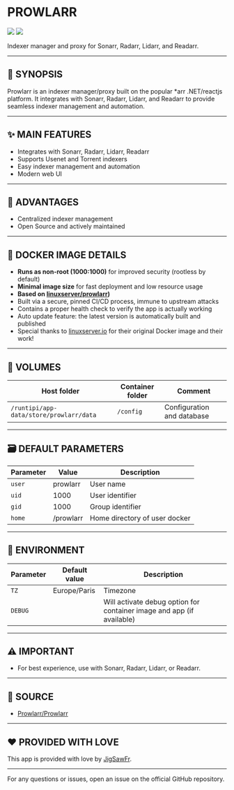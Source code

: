 # PROWLARR

[<img src="https://img.shields.io/badge/github-source-blue?logo=github&color=040308">](https://github.com/Prowlarr/Prowlarr) [<img src="https://img.shields.io/github/issues/Prowlarr/Prowlarr?color=7842f5">](https://github.com/Prowlarr/Prowlarr/issues)

Indexer manager and proxy for Sonarr, Radarr, Lidarr, and Readarr.

---

## 📖 SYNOPSIS
Prowlarr is an indexer manager/proxy built on the popular *arr .NET/reactjs platform. It integrates with Sonarr, Radarr, Lidarr, and Readarr to provide seamless indexer management and automation.

---

## ✨ MAIN FEATURES
- Integrates with Sonarr, Radarr, Lidarr, Readarr
- Supports Usenet and Torrent indexers
- Easy indexer management and automation
- Modern web UI

---

## 🌟 ADVANTAGES
- Centralized indexer management
- Open Source and actively maintained

---

## 🐳 DOCKER IMAGE DETAILS
- **Runs as non-root (1000:1000)** for improved security (rootless by default)
- **Minimal image size** for fast deployment and low resource usage
- **Based on [linuxserver/prowlarr](https://github.com/linuxserver/docker-prowlarr))**
- Built via a secure, pinned CI/CD process, immune to upstream attacks
- Contains a proper health check to verify the app is actually working
- Auto update feature: the latest version is automatically built and published
- Special thanks to [linuxserver.io](https://github.com/linuxserver) for their original Docker image and their work!

---

## 📁 VOLUMES
| Host folder | Container folder | Comment |
| ----------- | ---------------- | ------- |
| `/runtipi/app-data/store/prowlarr/data` | `/config` | Configuration and database |

---

## 🗃️ DEFAULT PARAMETERS
| Parameter | Value | Description |
| --- | --- | --- |
| `user` | prowlarr | User name |
| `uid` | 1000 | User identifier |
| `gid` | 1000 | Group identifier |
| `home` | /prowlarr | Home directory of user docker |

---

## 📝 ENVIRONMENT
| Parameter | Default value | Description |
| --- | --- | --- |
| `TZ` | Europe/Paris | Timezone |
| `DEBUG` |  | Will activate debug option for container image and app (if available) |

---

## ⚠️ IMPORTANT
- For best experience, use with Sonarr, Radarr, Lidarr, or Readarr.

---

## 💾 SOURCE
* [Prowlarr/Prowlarr](https://github.com/Prowlarr/Prowlarr)

---

## ❤️ PROVIDED WITH LOVE
This app is provided with love by [JigSawFr](https://github.com/JigSawFr).

---

For any questions or issues, open an issue on the official GitHub repository.
